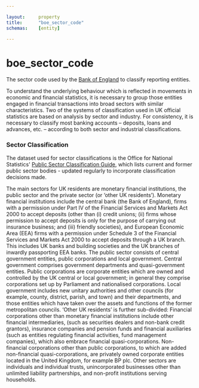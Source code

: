 ```yaml
---

layout:     property
title:      "boe_sector_code"
schemas:    [entity]

---
```


# boe_sector_code
The sector code used by the [Bank of England][boe] to classify reporting entities.

To understand the underlying behaviour which is reflected in movements in economic and financial statistics, it is necessary to group those entities engaged in financial transactions into broad sectors with similar characteristics. Two of the systems of classification used in UK official statistics are based on analysis by sector and industry. For consistency, it is necessary to classify most banking accounts – deposits, loans and advances, etc. – according to both sector and industrial classifications.

[boe]:http://www.bankofengland.co.uk/statistics/Documents/reporters/defs/cag201310.pdf

### Sector Classification

The dataset used for sector classifications is the Office for National Statistics' [Public Sector Classification Guide][onspguide], which lists current and former public sector bodies - updated regularly to incorporate classification decisions made.

The main sectors for UK residents are monetary financial institutions, the public sector and the private sector (or ‘other UK residents’). Monetary financial institutions include the central bank (the Bank of England), firms with a permission under Part IV of the Financial Services and Markets Act 2000 to accept deposits (other than (i) credit unions; (ii) firms whose permission to accept deposits is only for the purpose of carrying out insurance business; and (iii) friendly societies), and European Economic Area (EEA) firms with a permission under Schedule 3 of the Financial Services and Markets Act 2000 to accept deposits through a UK branch. This includes UK banks and building societies and the UK branches of inwardly passporting EEA banks. The public sector consists of central government entities, public corporations and local government. Central government comprises government departments and quasi-government entities. Public corporations are corporate entities which are owned and controlled by the UK central or local government; in general they comprise corporations set up by Parliament and nationalised corporations. Local government includes new unitary authorities and other councils (for example, county, district, parish, and town) and their departments, and those entities which have taken over the assets and functions of the former metropolitan councils. ‘Other UK residents’ is further sub-divided: Financial corporations other than monetary financial institutions include other financial intermediaries, (such as securities dealers and non-bank credit grantors), insurance companies and pension funds and financial auxiliaries (such as entities regulating financial activities, fund management companies), which also embrace financial quasi-corporations. Non-financial corporations other than public corporations, to which are added non-financial quasi-corporations, are privately owned corporate entities located in the United Kingdom, for example BP plc. Other sectors are individuals and individual trusts, unincorporated businesses other than unlimited liability partnerships, and non-profit institutions serving households.

[onspguide]: http://www.ons.gov.uk/economy/nationalaccounts/uksectoraccounts/datasets/publicsectorclassificationguide
